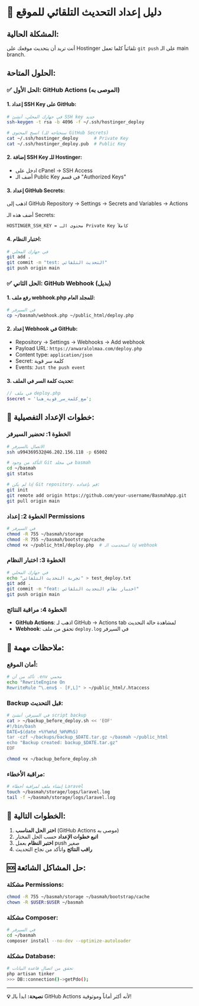 # 🚀 دليل إعداد التحديث التلقائي للموقع

## المشكلة الحالية:
أنت تريد أن يتحديث موقعك على Hostinger تلقائياً كلما تعمل `git push` على الـ main branch.

## الحلول المتاحة:

### ✅ الحل الأول: GitHub Actions (الموصى به)

#### 1. إعداد SSH Key على GitHub:
```bash
# في جهازك المحلي، أنشئ SSH key جديد
ssh-keygen -t rsa -b 4096 -f ~/.ssh/hostinger_deploy

# انسخ المحتوى (سنحتاجه للـ GitHub Secrets)
cat ~/.ssh/hostinger_deploy      # Private Key
cat ~/.ssh/hostinger_deploy.pub  # Public Key
```

#### 2. إضافة SSH Key للـ Hostinger:
- ادخل على cPanel -> SSH Access
- أضف الـ Public Key في قسم "Authorized Keys"

#### 3. إعداد GitHub Secrets:
اذهب إلى GitHub Repository -> Settings -> Secrets and Variables -> Actions

أضف هذه الـ Secrets:
```
HOSTINGER_SSH_KEY = محتوى الـ Private Key كاملاً
```

#### 4. اختبار النظام:
```bash
# في جهازك المحلي
git add .
git commit -m "test: التحديث التلقائي"
git push origin main
```

### ✅ الحل الثاني: GitHub Webhook (بديل)

#### 1. رفع ملف webhook.php للمجلد العام:
```bash
# في السيرفر
cp ~/basmah/webhook.php ~/public_html/deploy.php
```

#### 2. إعداد Webhook في GitHub:
- Repository -> Settings -> Webhooks -> Add webhook
- Payload URL: `https://anwaralolmaa.com/deploy.php`
- Content type: `application/json`
- Secret: كلمة سر قوية
- Events: `Just the push event`

#### 3. تحديث كلمة السر في الملف:
```php
// في ملف deploy.php
$secret = 'ضع_كلمة_سر_قوية_هنا';
```

## 🔧 خطوات الإعداد التفصيلية:

### الخطوة 1: تحضير السيرفر
```bash
# الاتصال بالسيرفر
ssh u994369532@46.202.156.118 -p 65002

# التأكد من وجود Git في مجلد basmah
cd ~/basmah
git status

# إذا لم يكن Git repository، قم بإعداده:
git init
git remote add origin https://github.com/your-username/BasmahApp.git
git pull origin main
```

### الخطوة 2: إعداد Permissions
```bash
# في السيرفر
chmod -R 755 ~/basmah/storage
chmod -R 755 ~/basmah/bootstrap/cache
chmod +x ~/public_html/deploy.php  # إذا استخدمت الـ webhook
```

### الخطوة 3: اختبار النظام
```bash
# في جهازك المحلي
echo "تجربة التحديث التلقائي" > test_deploy.txt
git add .
git commit -m "feat: اختبار نظام التحديث التلقائي"
git push origin main
```

### الخطوة 4: مراقبة النتائج
- **GitHub Actions**: اذهب لـ GitHub -> Actions tab لمشاهدة حالة التحديث
- **Webhook**: تحقق من ملف `deploy.log` في السيرفر

## 🚨 ملاحظات مهمة:

### أمان الموقع:
```bash
# تأكد من أن .env محمي
echo "RewriteEngine On
RewriteRule ^\.env$ - [F,L]" > ~/public_html/.htaccess
```

### Backup قبل التحديث:
```bash
# في السيرفر، أنشئ script backup
cat > ~/backup_before_deploy.sh << 'EOF'
#!/bin/bash
DATE=$(date +%Y%m%d_%H%M%S)
tar -czf ~/backups/backup_$DATE.tar.gz ~/basmah ~/public_html
echo "Backup created: backup_$DATE.tar.gz"
EOF

chmod +x ~/backup_before_deploy.sh
```

### مراقبة الأخطاء:
```bash
# إنشاء ملف لمراقبة أخطاء Laravel
touch ~/basmah/storage/logs/laravel.log
tail -f ~/basmah/storage/logs/laravel.log
```

## 🎯 الخطوات التالية:

1. **اختر الحل المناسب** (GitHub Actions موصى به)
2. **اتبع خطوات الإعداد** حسب الحل المختار
3. **اختبر النظام** بعمل push صغير
4. **راقب النتائج** واتأكد من نجاح التحديث

## 🆘 حل المشاكل الشائعة:

### مشكلة Permissions:
```bash
chmod -R 755 ~/basmah/storage ~/basmah/bootstrap/cache
chown -R $USER:$USER ~/basmah
```

### مشكلة Composer:
```bash
# في السيرفر
cd ~/basmah
composer install --no-dev --optimize-autoloader
```

### مشكلة Database:
```bash
# تحقق من اتصال قاعدة البيانات
php artisan tinker
>>> DB::connection()->getPdo();
```

---

**💡 نصيحة:** ابدأ بالـ GitHub Actions لأنه أكثر أماناً وموثوقية!
